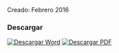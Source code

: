 
Creado: Febrero 2016

### Descargar

<a href="#"><img src="../imagenes/icono-word.png" alt="Descargar Word"></a> <a href="reglamento-archivo-municipal.pdf"><img src="../imagenes/icono-pdf.png" alt="Descargar PDF"></a>
